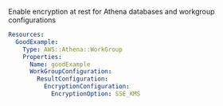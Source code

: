 
Enable encryption at rest for Athena databases and workgroup configurations

```yaml
Resources:
  GoodExample:
    Type: AWS::Athena::WorkGroup
    Properties:
      Name: goodExample
      WorkGroupConfiguration:
        ResultConfiguration:
          EncryptionConfiguration:
            EncryptionOption: SSE_KMS
```



